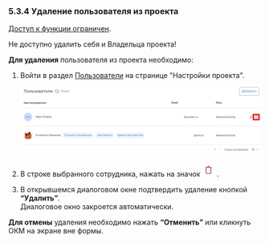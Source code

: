 ### 5.3.4 Удаление пользователя из проекта  

[Доступ к функции ограничен](../../9_roles_&_access/9.2_access.md).  

Не доступно удалить себя и Владельца проекта!  

**Для удаления** пользователя из проекта необходимо:

1. Войти в раздел [Пользователи](5.3_members.md) на странице "Настройки проекта".

   ![5.3.4-0](/imgs/5.3.4-0.jpg)

2. В строке выбранного сотрудника, нажать на значок ![удалить](/imgs/удалить.jpg).
3. В открывшемся диалоговом окне подтвердить удаление кнопкой **“Удалить”**.  
Диалоговое окно закроется автоматически.  

**Для отмены** удаления необходимо нажать **“Отменить”** или кликнуть ОКМ на экране вне формы.
